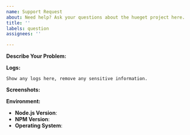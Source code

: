 ```yaml
---
name: Support Request
about: Need help? Ask your questions about the hueget project here.
title: ''
labels: question
assignees: ''

---
```


<!-- You must use the template below when submitting a support request -->

**Describe Your Problem:**
<!-- A clear and concise description of what problem you are trying to solve. -->

**Logs:**
```
Show any logs here, remove any sensitive information.
```


**Screenshots:**
<!-- If applicable, add screenshots to help explain your problem. -->

**Environment:**

* **Node.js Version**: <!-- node -v -->
* **NPM Version**: <!-- npm -v -->
* **Operating System**: <!-- Raspbian / Ubuntu / Debian / Windows / macOS / Docker / hb-service -->

<!-- Click the "Preview" tab before you submit to ensure the formatting is correct. -->
